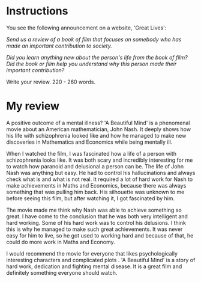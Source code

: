 # Instructions

You see the following announcement on a website, 'Great Lives':

*Send us a review of a book of film that focuses on somebody who has made an important contribution to society.*

*Did you learn anything new about the person's life from the book of film? Did the book or film help you understand why this person made their important contribution?*

Write your review. 220 - 260 words.

# My review

A positive outcome of a mental illness? 'A Beautiful Mind' is a phenomenal movie about an American mathematician, John Nash. It deeply shows how his life with schizophrenia looked like and how he managed to make new discoveries in Mathematics and Economics while being mentally ill.

When I watched the film, I was fascinated how a life of a person with schizophrenia looks like. It was both scary and incredibly interesting for me to watch how paranoid and delusional a person can be. The life of John Nash was anything but easy. He had to control his hallucinations and always check what is and what is not real. It required a lot of hard work for Nash to make achievements in Maths and Economics, because there was always something that was pulling him back. His silhouette was unknown to me before seeing this film, but after watching it, I got fascinated by him.

The movie made me think why Nash was able to achieve something so great. I have come to the conclusion that he was both very intelligent and hard working. Some of his hard work was to control his delusions. I think this is why he managed to make such great achievements. It was never easy for him to live, so he got used to working hard and because of that, he could do more work in Maths and Economy. 

I would recommend the movie for everyone that likes psychologically interesting characters and complicated plots . 'A Beautiful Mind' is a story of hard work, dedication and fighting mental disease. It is a great film and definitely something everyone should watch.